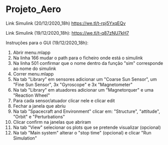 # Projeto_Aero
 
Link Simulink (20/12/2020_18h)
https://we.tl/t-rpj5YxqEQv

Link Simulink (19/12/2020_18h):
https://we.tl/t-q87zNU7kH7

Instruções para o GUI (19/12/2020_18h):

1. Abrir menu.mlapp
2. Na linha 166 mudar o path para o ficheiro onde está o simulink
3. Na linha 501 confirmar que o nome dentro da função "sim" corresponde ao nome do simulink
4. Correr menu.mlapp
5. Na tab "Library" em sensores adicionar um "Coarse Sun Sensor", um "Fine Sun Sensor", 3x "Gyroscope" e 3x "Magnetometer"
6. Na tab "Library" em atuadores adicionar um "Magnetorquer" e uma "Reaction Wheel"
7. Para cada sensor/atuador clicar nele e clicar edit
8. Fechar a janela que abriu
9. Na tab "Spacecraft and Environment" clicar em: "Structure", "attitude", "Orbit" e "Perturbations"
10. Clicar confirm na janelas que abriram
11. Na tab "View" selecionar os plots que se pretende visualizar (opcional)
12. Na tab "Main system" alterar o "stop time" (opcional) e clicar "Run Simulation"
